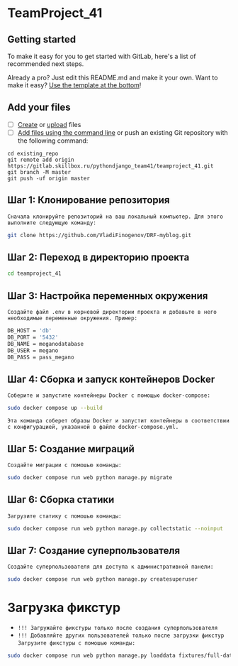 # TeamProject_41



## Getting started

To make it easy for you to get started with GitLab, here's a list of recommended next steps.

Already a pro? Just edit this README.md and make it your own. Want to make it easy? [Use the template at the bottom](#editing-this-readme)!

## Add your files

- [ ] [Create](https://docs.gitlab.com/ee/user/project/repository/web_editor.html#create-a-file) or [upload](https://docs.gitlab.com/ee/user/project/repository/web_editor.html#upload-a-file) files
- [ ] [Add files using the command line](https://docs.gitlab.com/ee/gitlab-basics/add-file.html#add-a-file-using-the-command-line) or push an existing Git repository with the following command:

```
cd existing_repo
git remote add origin https://gitlab.skillbox.ru/pythondjango_team41/teamproject_41.git
git branch -M master
git push -uf origin master
```

## Шаг 1: Клонирование репозитория

`Сначала клонируйте репозиторий на ваш локальный компьютер. Для этого выполните следующую команду:`

```bash
git clone https://github.com/VladiFinogenov/DRF-myblog.git
```

## Шаг 2: Переход в директорию проекта

```bash
cd teamproject_41
```

## Шаг 3: Настройка переменных окружения

`Создайте файл .env в корневой директории проекта и добавьте в него необходимые переменные окружения. Пример:`
```bash
DB_HOST = 'db'
DB_PORT = '5432'
DB_NAME = meganodatabase
DB_USER = megano
DB_PASS = pass_megano
```
## Шаг 4: Сборка и запуск контейнеров Docker

`Соберите и запустите контейнеры Docker с помощью docker-compose:`
```bash
sudo docker compose up --build
```
`Эта команда соберет образы Docker и запустит контейнеры в соответствии с конфигурацией, указанной в файле docker-compose.yml.`

## Шаг 5: Создание миграций

`Создайте миграции с помошью команды:`
```bash
sudo docker compose run web python manage.py migrate
```

## Шаг 6: Сборка статики

`Загрузите статику с помошью команды:`
```bash
sudo docker compose run web python manage.py collectstatic --noinput
```

## Шаг 7: Создание суперпользователя

`Создайте суперпользователя для доступа к административной панели:`
```bash
sudo docker compose run web python manage.py createsuperuser
```

# Загрузка фикстур

* `!!! Загружайте фикстуры только после создания суперпользователя`
* `!!! Добавляйте других пользователей только после загрузки фикстур`
`Загрузите фикстуры с помошью команды:`
```bash
sudo docker compose run web python manage.py loaddata fixtures/full-data.json
```